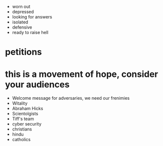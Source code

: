 - worn out
- depressed 
- looking for answers 
- isolated 
- defensive 
- ready to raise hell

# petitions
# this is a movement of hope, consider your audiences 
- Welcome message for adversaries, we need our frenimies 
- Witality
- Abraham Hicks 
- Scientolgists 
- Tiff's team
- cyber security
- christians 
- hindu 
- catholics
